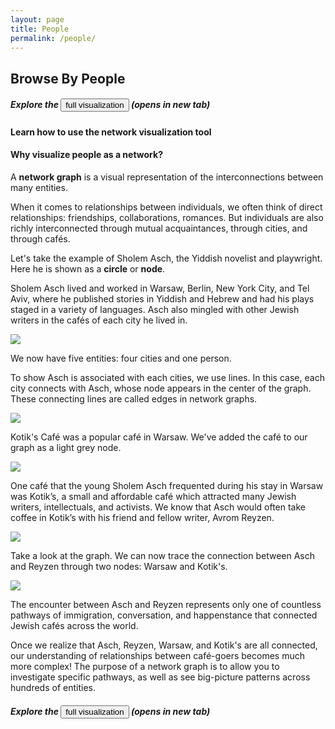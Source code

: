 ```yaml
---
layout: page
title: People
permalink: /people/
---
```

<div class='people'>
  <!-- <div class='wrapper'> -->
    <h2 class='section-title' id='people-title'>Browse By People</h2>
    <h5><b>Explore the <a href="https://lsa-mis.github.io/interactive-network-viz/new-scroll/docs/viz3/people_viz.html" target="_blank"><button>full visualization</button></a> (opens in new tab)</b>
    </h5>
    <h4>Learn how to use the network visualization tool</h4>
    <h4>Why visualize people as a network?</h4>
    <p>A <strong>network graph</strong> is a visual representation of the interconnections between many entities.</p>
    <p>When it comes to relationships between individuals, we often think of direct relationships: friendships, collaborations, romances. But individuals are   also richly interconnected through mutual acquaintances, through cities, and through cafés.</p>
    <p>Let's take the example of Sholem Asch, the Yiddish novelist and playwright. Here he is shown as a <strong>circle</strong> or <strong>node</strong>.</p>
    <div class="people-col-wrapper">
      <div class="people-col">
        <p>Sholem Asch lived and worked in Warsaw, Berlin, New York City, and Tel Aviv, where he published stories in Yiddish and Hebrew and had his plays staged in a variety of languages. Asch also mingled with other Jewish writers in the cafés of each city he lived in.</p>
      </div>
      <div class="people-col">
        <img class="people-element-image" src='{{site.baseurl}}/images/people/People1.png'>
      </div>
    </div>
    <div class="people-col-wrapper">
      <div class="people-col">
        <p>We now have five entities: four cities and one person.</p>
        <p>To show Asch is associated with each cities, we use lines. In this case, each city connects with Asch, whose node appears in the center of the graph. These connecting lines are called edges in network graphs.</p>
      </div>
      <div class="people-col">
        <img class="people-element-image" src='{{site.baseurl}}/images/people/People2.png'>
      </div>
    </div>
    <div class="people-col-wrapper">
      <div class="people-col">
        <p>Kotik's Café was a popular café in Warsaw. We've added the café to our graph as a light grey node.</p>
      </div>
      <div class="people-col">
        <img class="people-element-image" src='{{site.baseurl}}/images/people/People3.png'>
      </div>
    </div>
    <div class="people-col-wrapper">
      <div class="people-col">
        <p>One café that the young Sholem Asch frequented during his stay in Warsaw was Kotik’s, a small and affordable café which attracted many Jewish writers, intellectuals, and activists. We know that Asch would often take coffee in Kotik’s with his friend and fellow writer, Avrom Reyzen.</p>
      </div>
      <div class="people-col">
        <img class="people-element-image" src='{{site.baseurl}}/images/people/People4.png'>
      </div>
    </div>
    <div class="people-col-wrapper">
      <div class="people-col">
        <p>Take a look at the graph. We can now trace the connection between Asch and Reyzen through two nodes: Warsaw and Kotik's.</p>
      </div>
      <div class="people-col">
        <img class="people-element-image" src='{{site.baseurl}}/images/people/People5.png'>
      </div>
    </div>
    <p>The encounter between Asch and Reyzen represents only one of countless pathways of immigration, conversation, and happenstance that connected Jewish cafés across the world.</p>
    <p>Once we realize that Asch, Reyzen, Warsaw, and Kotik's are all connected, our understanding of relationships between café-goers becomes much more complex! The purpose of a network graph is to allow you to investigate specific pathways, as well as see big-picture patterns across hundreds of entities.</p>
    <h5><b>Explore the <a href="https://lsa-mis.github.io/interactive-network-viz/new-scroll/docs/viz3/people_viz.html" target="_blank"><button>full visualization</button></a> (opens in new tab)</b>
    </h5>
  <!-- </div>   -->
</div>
